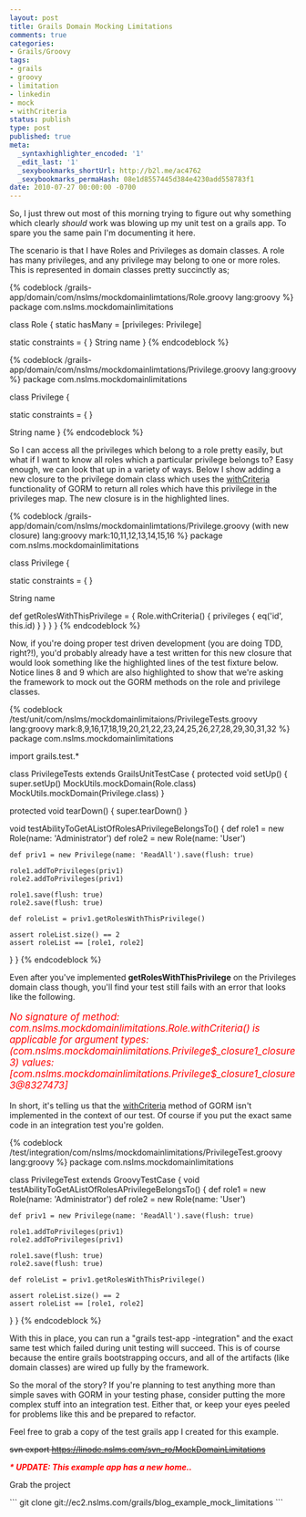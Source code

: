 ```yaml
---
layout: post
title: Grails Domain Mocking Limitations
comments: true
categories:
- Grails/Groovy
tags:
- grails
- groovy
- limitation
- linkedin
- mock
- withCriteria
status: publish
type: post
published: true
meta:
  _syntaxhighlighter_encoded: '1'
  _edit_last: '1'
  _sexybookmarks_shortUrl: http://b2l.me/ac4762
  _sexybookmarks_permaHash: 08e1d8557445d384e4230add558783f1
date: 2010-07-27 00:00:00 -0700
---
```

So, I just threw out most of this morning trying to figure out why something which clearly <em>should</em> work was blowing up my unit test on a grails app.  To spare you the same pain I'm documenting it here.

The scenario is that I have Roles and Privileges as domain classes.  A role has many privileges, and any privilege may belong to one or more roles.  This is represented in domain classes pretty succinctly as;

{% codeblock /grails-app/domain/com/nslms/mockdomainlimtations/Role.groovy lang:groovy %}
package com.nslms.mockdomainlimitations

class Role {
  static hasMany = [privileges: Privilege]

  static constraints = {
  }
  String name
}
{% endcodeblock %}


{% codeblock /grails-app/domain/com/nslms/mockdomainlimtations/Privilege.groovy lang:groovy %}
package com.nslms.mockdomainlimitations

class Privilege {

  static constraints = {
  }

  String name
}
{% endcodeblock %}


So I can access all the privileges which belong to a role pretty easily, but what if I want to know all roles which a particular privilege belongs to?  Easy enough, we can look that up in a variety of ways.  Below I show adding a new closure to the privilege domain class which uses the <a href="http://grails.org/doc/latest/ref/Domain%20Classes/withCriteria.html">withCriteria</a> functionality of GORM to return all roles which have this privilege in the privileges map.  The new closure is in the highlighted lines.

{% codeblock /grails-app/domain/com/nslms/mockdomainlimtations/Privilege.groovy (with new closure) lang:groovy mark:10,11,12,13,14,15,16 %}
package com.nslms.mockdomainlimitations

class Privilege {

  static constraints = {
  }

  String name

  def getRolesWithThisPrivilege = {
    Role.withCriteria() {
      privileges {
        eq('id', this.id)
      }
    }
  }
}
{% endcodeblock %}


Now, if you're doing proper test driven development (you are doing TDD, right?!), you'd probably already have a test written for this new closure that would look something like the highlighted lines of the test fixture below.  Notice lines 8 and 9 which are also highlighted to show that we're asking the framework to mock out the GORM methods on the role and privilege classes.

{% codeblock /test/unit/com/nslms/mockdomainlimitaions/PrivilegeTests.groovy lang:groovy mark:8,9,16,17,18,19,20,21,22,23,24,25,26,27,28,29,30,31,32 %}
package com.nslms.mockdomainlimitations

import grails.test.*

class PrivilegeTests extends GrailsUnitTestCase {
  protected void setUp() {
    super.setUp()
    MockUtils.mockDomain(Role.class)
    MockUtils.mockDomain(Privilege.class)
  }

  protected void tearDown() {
    super.tearDown()
  }

  void testAbilityToGetAListOfRolesAPrivilegeBelongsTo() {
    def role1 = new Role(name: 'Administrator')
    def role2 = new Role(name: 'User')

    def priv1 = new Privilege(name: 'ReadAll').save(flush: true)

    role1.addToPrivileges(priv1)
    role2.addToPrivileges(priv1)

    role1.save(flush: true)
    role2.save(flush: true)

    def roleList = priv1.getRolesWithThisPrivilege()

    assert roleList.size() == 2
    assert roleList == [role1, role2]
  }
}
{% endcodeblock %}


Even after you've implemented <strong>getRolesWithThisPrivilege</strong> on the Privileges domain class though, you'll find your test still fails with an error that looks like the following.

<p style="font-size: larger; font-style: italic; color: red;">No signature of method: com.nslms.mockdomainlimitations.Role.withCriteria() is applicable for argument types: (com.nslms.mockdomainlimitations.Privilege$_closure1_closure3) values: [com.nslms.mockdomainlimitations.Privilege$_closure1_closure3@8327473]</p>

In short, it's telling us that the <a href="http://grails.org/doc/latest/ref/Domain%20Classes/withCriteria.html">withCriteria</a> method of GORM isn't implemented in the context of our test.  Of course if you put the exact same code in an integration test you're golden.

{% codeblock /test/integration/com/nslms/mockdomainlimitations/PrivilegeTest.groovy lang:groovy %}
package com.nslms.mockdomainlimitations

class PrivilegeTest extends GroovyTestCase {
  void testAbilityToGetAListOfRolesAPrivilegeBelongsTo() {
    def role1 = new Role(name: 'Administrator')
    def role2 = new Role(name: 'User')

    def priv1 = new Privilege(name: 'ReadAll').save(flush: true)

    role1.addToPrivileges(priv1)
    role2.addToPrivileges(priv1)

    role1.save(flush: true)
    role2.save(flush: true)

    def roleList = priv1.getRolesWithThisPrivilege()

    assert roleList.size() == 2
    assert roleList == [role1, role2]
  }
}
{% endcodeblock %}


With this in place, you can run a "grails test-app -integration" and the exact same test which failed during unit testing will succeed.  This is of course because the entire grails bootstrapping occurs, and all of the artifacts (like domain classes) are wired up fully by the framework.

So the moral of the story?  If you're planning to test anything more than simple saves with GORM in your testing phase, consider putting the more complex stuff into an integration test.  Either that, or keep your eyes peeled for problems like this and be prepared to refactor.

Feel free to grab a copy of the test grails app I created for this example.

<del datetime="2010-12-26T23:15:20+00:00">svn export https://linode.nslms.com/svn_ro/MockDomainLimitations</del>

<em><strong><span style="color: #ff0000;">* UPDATE: This example app has a new home..</span></strong></em>
<p>Grab the project</p>
```
git clone git://ec2.nslms.com/grails/blog_example_mock_limitations
```

